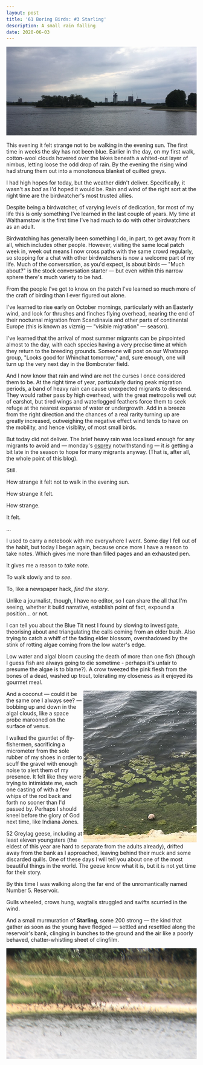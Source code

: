 ```yaml
---
layout: post
title: '61 Boring Birds: #3 Starling'
description: A small rain falling
date: 2020-06-03
---
```

![image](/assets/img/no5.jpg)

This evening it felt strange not to be walking in the evening sun. The first time in weeks the sky has not been blue. Earlier in the day, on my first walk, cotton-wool clouds hovered over the lakes beneath a whited-out layer of nimbus, letting loose the odd drop of rain. By the evening the rising wind had strung them out into a monotonous blanket of quilted greys. 

I had high hopes for today, but the weather didn't deliver. Specifically, it wasn't as _bad_ as I'd hoped it would be. Rain and wind of the right sort at the right time are the birdwatcher's most trusted allies.

Despite being a birdwatcher, of varying levels of dedication, for most of my life this is only something I've learned in the last couple of years. My time at Walthamstow is the first time I've had much to do with other birdwatchers as an adult. 

Birdwatching has generally been something I do, in part, to get away from it all, which includes other people. However, visiting the same local patch week in, week out means I now cross paths with the same crowd regularly, so stopping for a chat with other birdwatchers is now a welcome part of my life. Much of the conversation, as you'd expect, is about birds &mdash; "Much about?" is the stock conversation starter &mdash; but even within this narrow sphere there's much variety to be had.

From the people I've got to know on the patch I've learned so much more of the craft of birding than I ever figured out alone. 

I've learned to rise early on October mornings, particularly with an Easterly wind, and look for thrushes and finches flying overhead, nearing the end of their nocturnal migration from Scandinavia and other parts of continental Europe (this is known as vizmig &mdash; "visible migration" &mdash; season).

I've learned that the arrival of most summer migrants can be pinpointed almost to the day, with each species having a very precise time at which they return to the breeding grounds. Someone will post on our Whatsapp group, "Looks good for Whinchat tomorrow," and, sure enough, one will turn up the very next day in the Bombcrater field.

And I now know that rain and wind are not the curses I once considered them to be. At the right time of year, particularly during peak migration periods, a band of heavy rain can cause unexpected migrants to descend. They would rather pass by high overhead, with the great metropolis well out of earshot, but tired wings and waterlogged feathers force them to seek refuge at the nearest expanse of water or undergrowth. Add in a breeze from the right direction and the chances of a real rarity turning up are greatly increased, outweighing the negative effect wind tends to have on the mobility, and hence visiblity, of most small birds.

But today did not deliver. The brief heavy rain was localised enough for any migrants to avoid and &mdash; monday's [osprey](/2020-06-01/osprey) notwithstanding &mdash; it _is_ getting a bit late in the season to hope for many migrants anyway. (That is, after all, the whole point of this blog).

Still.

How strange it felt not to walk in the evening sun.

How strange it felt.

How strange.

It felt.

...

I used to carry a notebook with me everywhere I went. Some day I fell out of the habit, but today I began again, because once more I have a reason to take notes. Which gives me more than filled pages and an exhausted pen.

It gives me a reason to _take note_.

To walk slowly and to _see_.

To, like a newspaper hack, _find the story_.

Unlike a journalist, though, I have no editor, so I can share the all that I'm seeing, whether it build narrative, establish point of fact, expound a position... or not.

I can tell you about the Blue Tit nest I found by slowing to investigate, theorising about and triangulating the calls coming from an elder bush. Also trying to catch a whiff of the fading elder blossom, overshadowed by the stink of rotting algae coming from the low water's edge.

Low water and algal bloom causing the death of more than one fish (though I guess fish are always going to die sometime - perhaps it's unfair to presume the algae is to blame?). A crow tweezed the pink flesh from the bones of a dead, washed up trout, tolerating my closeness as it enjoyed its gourmet meal.

<img src="/assets/img/coconut.jpg" style="float:right" alt="Coconut floating in algae at the water's edge" />

And a coconut &mdash; could it be the same one I always see? &mdash; bobbing up and down in the algal clouds, like a space probe marooned on the surface of venus.

I walked the gauntlet of fly-fishermen, sacrificing a micrometer from the sole rubber of my shoes in order to scuff the gravel with enough noise to alert them of my presence. It felt like they were trying to intimidate me, each one casting of with a few whips of the rod back and forth no sooner than I'd passed by. Perhaps I should kneel before the glory of God next time, like Indiana Jones.

52 Greylag geese, including at least eleven youngsters (the eldest of this year are hard to separate from the adults already), drifted away from the bank as I approached, leaving behind their muck and some discarded quills. One of these days I will tell you about one of the most beautiful things in the world. The geese know what it is, but it is not yet time for their story.

By this time I was walking along the far end of the unromantically named Number 5. Reservoir. 

Gulls wheeled, crows hung, wagtails struggled and swifts scurried in the wind.

And a small murmuration of **Starling**, some 200 strong &mdash; the kind that gather as soon as the young have fledged &mdash; settled and resettled along the reservoir's bank, clinging in bunches to the ground and the air like a poorly behaved, chatter-whistling sheet of clingfilm.

![image](/assets/img/starlings.jpg)
